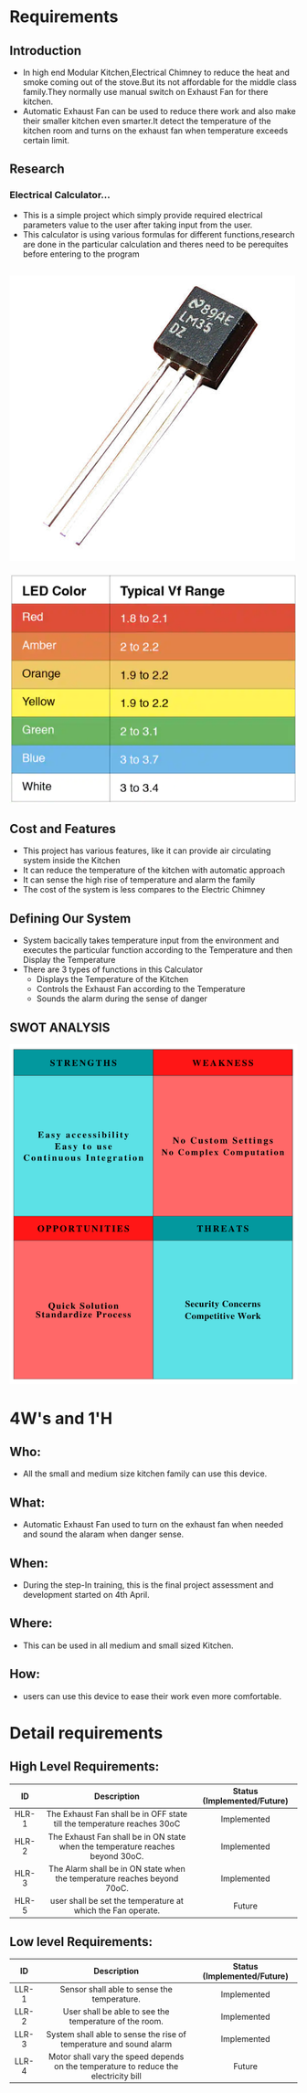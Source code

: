 # Requirements
## Introduction
 * In high end Modular Kitchen,Electrical Chimney to reduce the heat and smoke coming out of the stove.But its not affordable for the middle class family.They normally use manual switch on Exhaust Fan for there kitchen.
 * Automatic Exhaust Fan can be used to reduce there work and also make their smaller kitchen even smarter.It detect the temperature of the kitchen room and turns on the exhaust fan when temperature exceeds certain limit. 

## Research
### Electrical Calculator...
* This is a simple project which simply provide required electrical parameters value to the user after taking input from the user. 
* This calculator is using various formulas for different functions,research are done in the particular calculation and theres need to be perequites before entering to the program

![image](https://github.com/Suneesh-S/M2_Automatic-Exhaust-Fan/blob/3f50f48eee6bf801f1f051b151a9b0f9d8b52431/1_Requirements/lm35.jpg)
-------------------------------------------------------------------------------------------------
![image](https://github.com/Suneesh-S/M1_Electrical_Calculator/blob/256f5675952ce21aabe37ecf476e453ace6db5f4/1_Requirements/led-series-table.jpg)

## Cost and Features
* This project has various features, like it can provide air circulating system inside the Kitchen 
* It can reduce the temperature of the kitchen with automatic approach
* It can sense the high rise of temperature and alarm the family
* The cost of the system is less compares to the Electric Chimney

## Defining Our System
* System bacically takes temperature input from the environment and executes the particular function according to the Temperature and then Display the Temperature
* There are 3 types of functions in this Calculator
  * Displays the Temperature of the Kitchen
  * Controls the Exhaust Fan according to the Temperature
  * Sounds the alarm during the sense of danger
  

## SWOT ANALYSIS
![image](https://github.com/Suneesh-S/M2_Automatic-Exhaust-Fan/blob/038d15ecd7fb61d6a0f9cf42dbd3ece575f59a97/1_Requirements/SWOT%20analysis.png)

# 4W&#39;s and 1&#39;H

## Who:

* All the small and medium size kitchen family can use this device.

## What:

* Automatic Exhaust Fan used to turn on the exhaust fan when needed and sound the alaram when danger sense.

## When:

* During the step-In training, this is the final project assessment and development started on 4th April.

## Where:

* This can be used in all medium and small sized Kitchen.

## How:

* users can use this device to ease their work even more comfortable.

# Detail requirements
## High Level Requirements:

| ID | Description | Status (Implemented/Future)
|:---:|:---:|:---:|
|HLR-1| The Exhaust Fan shall be in OFF state till the temperature reaches 30oC |Implemented|
|HLR-2| The Exhaust Fan shall be in ON state when the temperature reaches beyond 30oC. |Implemented|
|HLR-3| The Alarm shall be in ON state when the temperature reaches beyond 70oC. |Implemented|
|HLR-5| user shall be set the temperature at which the Fan operate. |Future|



##  Low level Requirements:

| ID | Description | Status (Implemented/Future)
|:---:|:---:|:---:|
|LLR-1| Sensor shall able to sense the temperature. |Implemented|
|LLR-2| User shall be able to see the temperature of the room. |Implemented|
|LLR-3| System shall able to sense the rise of temperature and sound alarm |Implemented|
|LLR-4| Motor shall vary the speed depends on the temperature to reduce the electricity bill|Future|
